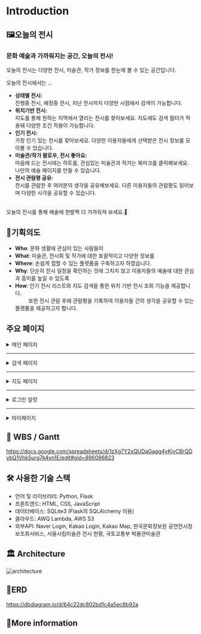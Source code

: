 # Introduction 
## 🖼️오늘의 전시

### 문화 예술과 가까워지는 공간, 오늘의 전시!
오늘의 전시는 다양한 전시, 미술관, 작가 정보를 한눈에 볼 수 있는 공간입니다.

오늘의 전시에서는 …
- <b>상태별 전시:</b><br>진행중 전시, 예정중 전시, 지난 전시까지 다양한 시점에서 검색이 가능합니다.<br>
- <b>위치기반 전시:</b><br>지도를 통해 원하는 지역에서 열리는 전시를 찾아보세요. 지도에도 검색 필터가 적용돼 다양한 조건 적용이 가능합니다.<br>
- <b>인기 전시:</b><br>가장 인기 있는 전시를 찾아보세요. 다양한 이용자들에게 선택받은 전시 정보를 모아볼 수 있습니다.<br>
- <b>미술관/작가 팔로우, 전시 좋아요:</b><br>마음에 드는 전시에는 하트를, 관심있는 미술관과 작가는 북마크를 클릭해보세요. 나만의 예술 페이지를 만들 수 있습니다.<br>
- <b>전시 관람평 공유:</b><br>전시를 관람한 후 여러분의 생각을 공유해보세요. 다른 이용자들의 관람평도 읽어보며 다양한 시각을 공유할 수 있습니다.<br><br>

오늘의 전시를 통해 예술에 한발짝 더 가까워져 보세요.🙂

## 🌱기획의도
- **Who**: 문화 생활에 관심이 있는 사람들이
- **What**: 미술관, 전시회 및 작가에 대한 포괄적이고 다양한 정보를
- **Where**: 손쉽게 접할 수 있는 플랫폼을 구축하고자 하였습니다.
- **Why**: 단순히 전시 일정을 확인하는 것에 그치지 않고 이용자들의 예술에 대한 관심과 흥미를 높일 수 있도록
- **How**: 인기 전시 리스트와 지도 검색을 통한 위치 기반 전시 조회 기능을 제공합니다.<br>
&nbsp;&nbsp;&nbsp;&nbsp;&nbsp;&nbsp;&nbsp;&nbsp;&nbsp;또한 전시 관람 후에 관람평을 기록하여 이용자들 간의 생각을 공유할 수 있는 플랫폼을 제공하고자 합니다.

## 주요 페이지
 <details>
  <summary> 메인 페이지 </summary>

   ![main](https://github.com/etesongg/Generator/assets/55964387/33c28fd5-cf07-46cb-bc32-90a249a544db)
</details>

---
<details>
  <summary> 검색 페이지</summary>
  
  <details>
  <summary> 메인 검색 페이지 </summary>

  ![search](https://github.com/etesongg/Generator/assets/55964387/3cbbc788-0d94-457b-9e7d-2d894b47a789)
  </details>
  
   <details>
  <summary> 작가 검색 페이지 </summary>
     
  ![artist-search](https://github.com/etesongg/Generator/assets/55964387/0fdfddda-a225-4e3c-ac57-3990a6f6a9f3)
  </details>
  
  <details>
  <summary> 미술관 검색 페이지 </summary>
    
   ![exhibition-search](https://github.com/etesongg/Generator/assets/55964387/86dbdaba-c660-494f-b769-433b9e2b24db)
  </details>
  
</details>

---
 <details>
  <summary> 지도 페이지 </summary>

   ![map](https://github.com/etesongg/Generator/assets/55964387/e3b833c2-f9f4-417f-872b-849fa4dde0f3)
</details>

---
 <details>
  <summary> 로그인 알럿 </summary>

   ![login-alert](https://github.com/etesongg/Generator/assets/55964387/1fcb0544-9fec-4083-ae6c-0b55ddb4a4fa)
</details>

---
 <details>
   <summary> 마이페이지</summary>
   <details>
  <summary> 팔로우한 전시관 </summary>

   ![mypage](https://github.com/etesongg/Generator/assets/55964387/ce90a737-2ed7-4ec5-85c1-7e9de5fba2f3)
   </details>
</details>


## 📝 WBS / Gantt
https://docs.google.com/spreadsheets/d/1zXg7Y2xQUDaGagg4yKjvCBrQDybQ1Vhk5urg7k4vn1E/edit#gid=896096823

## 🛠 사용한 기술 스택
- 언어 및 라이브러리: Python, Flask
- 프론트엔드: HTML, CSS, JavaScript
- 데이터베이스: SQLite3 (Flask의 SQLAlchemy 이용)
- 클라우드: AWQ Lambda, AWS S3
- 외부API: Naver Login, Kakao Login, Kakao Map, 한국문화정보원 공연전시정보조회서비스, 서울시립미술관 전시 현황, 국토교통부 박물관미술관

## 🏛️ Architecture
![architecture](https://github.com/today-exhibition/today-exhibition/assets/63828057/c661669d-1b51-4758-a845-f917a7a51b5a)

## 🔗ERD
https://dbdiagram.io/d/64c22dc802bd1c4a5ec8b92a 

## 👀More information
